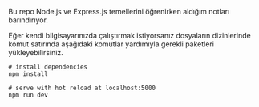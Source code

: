 Bu repo Node.js ve Express.js temellerini öğrenirken aldığım notları barındırıyor.


Eğer kendi bilgisayarınızda çalıştırmak istiyorsanız dosyaların dizinlerinde komut satırında aşağıdaki komutlar yardımıyla gerekli paketleri yükleyebilirsiniz.

```
# install dependencies
npm install

# serve with hot reload at localhost:5000
npm run dev

```



